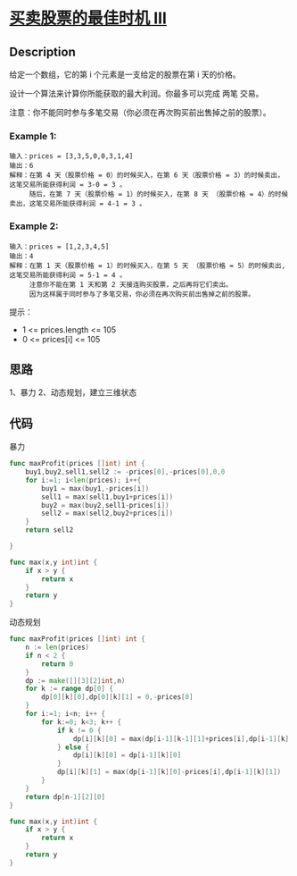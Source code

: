 # [买卖股票的最佳时机 III](https://leetcode-cn.com/problems/best-time-to-buy-and-sell-stock-iii/)

## Description

给定一个数组，它的第 i 个元素是一支给定的股票在第 i 天的价格。

设计一个算法来计算你所能获取的最大利润。你最多可以完成 两笔 交易。

注意：你不能同时参与多笔交易（你必须在再次购买前出售掉之前的股票）。

### Example 1:

````
输入：prices = [3,3,5,0,0,3,1,4]
输出：6
解释：在第 4 天（股票价格 = 0）的时候买入，在第 6 天（股票价格 = 3）的时候卖出，这笔交易所能获得利润 = 3-0 = 3 。
     随后，在第 7 天（股票价格 = 1）的时候买入，在第 8 天 （股票价格 = 4）的时候卖出，这笔交易所能获得利润 = 4-1 = 3 。
````
### Example 2:

````
输入：prices = [1,2,3,4,5]
输出：4
解释：在第 1 天（股票价格 = 1）的时候买入，在第 5 天 （股票价格 = 5）的时候卖出, 这笔交易所能获得利润 = 5-1 = 4 。   
     注意你不能在第 1 天和第 2 天接连购买股票，之后再将它们卖出。   
     因为这样属于同时参与了多笔交易，你必须在再次购买前出售掉之前的股票。
````

提示：

* 1 <= prices.length <= 105 
* 0 <= prices[i] <= 105


## 思路

1、暴力
2、动态规划，建立三维状态


## 代码 

暴力
``` Go
func maxProfit(prices []int) int {
    buy1,buy2,sell1,sell2 := -prices[0],-prices[0],0,0
    for i:=1; i<len(prices); i++{
        buy1 = max(buy1,-prices[i])
        sell1 = max(sell1,buy1+prices[i])
        buy2 = max(buy2,sell1-prices[i])
        sell2 = max(sell2,buy2+prices[i])
    }
    return sell2

}

func max(x,y int)int {
    if x > y {
        return x
    }
    return y
}
```

动态规划
``` Go
func maxProfit(prices []int) int {
    n := len(prices)
    if n < 2 {
        return 0
    }
    dp := make([][3][2]int,n)
    for k := range dp[0] {
        dp[0][k][0],dp[0][k][1] = 0,-prices[0]
    }
    for i:=1; i<n; i++ {
        for k:=0; k<3; k++ {
            if k != 0 {
                dp[i][k][0] = max(dp[i-1][k-1][1]+prices[i],dp[i-1][k][0])
            } else {
                dp[i][k][0] = dp[i-1][k][0]
            }
            dp[i][k][1] = max(dp[i-1][k][0]-prices[i],dp[i-1][k][1])
        }
    }
    return dp[n-1][2][0]
}

func max(x,y int)int {
    if x > y {
        return x
    }
    return y
}
```